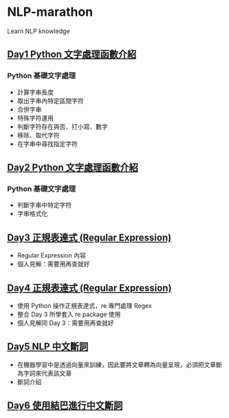 # NLP-marathon
Learn NLP knowledge

## [Day1 Python 文字處理函數介紹](https://github.com/myps6415/NLP-marathon/blob/main/D01%20Python%20文字處理函數介紹/README.md)
### Python 基礎文字處理
* 計算字串長度 
* 取出字串內特定區間字符
* 合併字串
* 特殊字符運用
* 判斷字符存在與否、打小寫、數字
* 移除、取代字符
* 在字串中尋找指定字符

## [Day2 Python 文字處理函數介紹](https://github.com/myps6415/NLP-marathon/blob/main/D02%20Python%20文字處理函數介紹/README.md)
### Python 基礎文字處理
* 判斷字串中特定字符
* 字串格式化

## [Day3 正規表達式 (Regular Expression)](https://github.com/myps6415/NLP-marathon/blob/main/D03%20正規表達式/README.md)
* Regular Expression 內容
* 個人見解：需要用再查就好

## [Day4 正規表達式 (Regular Expression)](https://github.com/myps6415/NLP-marathon/blob/main/D04%20正規表達式/README.md)
* 使用 Python 操作正規表達式，re 專門處理 Regex
* 整合 Day 3 所學套入 re package 使用
* 個人見解同 Day 3：需要用再查就好

## [Day5 NLP 中文斷詞](https://github.com/myps6415/NLP-marathon/blob/main/D05%20NLP%20中文斷詞/README.md)
* 在機器學習中是透過向量來訓練，因此要將文章轉為向量呈現，必須把文章斷為字詞來代表該文章
* 斷詞介紹

## [Day6 使用結巴進行中文斷詞](https://github.com/myps6415/NLP-marathon/blob/main/D06%20使用結巴進行中文斷詞/README.md)